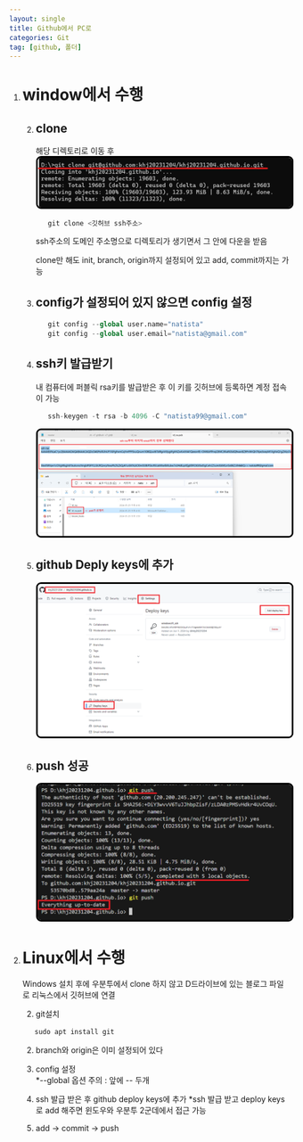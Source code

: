 ```yaml
---
layout: single
title: Github에서 PC로
categories: Git
tag: [github, 폴더]
---
```


1. # window에서 수행   
   
   2. ## clone
      해당 디렉토리로 이동 후   
      <img src="../../imgs/git/GitToPc_1.png" style="border:3px solid black;border-radius:9px;width:600px">    
      ```s
         git clone <깃허브 ssh주소>
      ```
      ssh주소의 도메인 주소명으로 디렉토리가 생기면서 그 안에 다운을 받음   

      clone만 해도 init, branch, origin까지 설정되어 있고 add, commit까지는 가능

   2. ## config가 설정되어 있지 않으면 config 설정
      ```s
         git config --global user.name="natista"
         git config --global user.email="natista@gmail.com"
      ```

   2. ## ssh키 발급받기   
      내 컴퓨터에 퍼블릭 rsa키를 발급받은 후 이 키를 깃허브에 등록하면 계정 접속이 가능
      ```s
         ssh-keygen -t rsa -b 4096 -C "natista99@gmail.com"
      ```
      <img src="../../imgs/git/GitToPc_2.png" style="border:3px solid black;border-radius:9px;width:600px">    

   2. ## github Deply keys에 추가
      <img src="../../imgs/git/GitToPc_3.png" style="border:3px solid black;border-radius:9px;width:600px">    

   2. ## push 성공
      <img src="../../imgs/git/GitToPc_4.png" style="border:3px solid black;border-radius:9px;width:600px">    

   
1. # Linux에서 수행
   Windows 설치 후에 우분투에서 clone 하지 않고 D드라이브에 있는 블로그 파일로 리눅스에서 깃허브에 연결

   2. git설치   
   ```s
      sudo apt install git
   ```   

   2. branch와 origin은 이미 설정되어 있다

   2. config 설정    
   *--global 옵션 주의 : 앞에 -- 두개   

   2. ssh 발급 받은 후 github deploy keys에 추가
   *ssh 발급 받고 deploy keys로 add 해주면 윈도우와 우분투 2군데에서 접근 가능

   2. add → commit → push
   